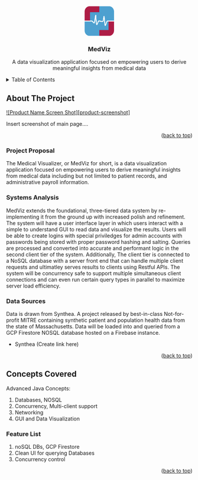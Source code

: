 <!-- Back to top Link -->
<a name="readme-top"></a>

<!-- PROJECT LOGO -->
<br />
<div align="center">
  <a href="https://github.com/Fayed-Gaya/MedViz">
    <img src="images/logo.png" alt="Logo" width="80" height="80">
  </a>

<h3 align="center">MedViz</h3>

  <p align="center">
    A data visualization application focused on empowering users to derive meaningful insights from medical data
  </p>
</div>



<!-- TABLE OF CONTENTS -->
<details>
  <summary>Table of Contents</summary>
  <ol>
    <li>
      <a href="#about-the-project">About The Project</a>
      <ul>
        <li><a href="#project-proposal">Project Proposal</a></li>
        <li><a href="#systems-analysis">Systems Analysis</a></li>
        <li><a href="#data-sources">Data Sources</a></li>
      </ul>
    </li>
    <li>
      <a href="#concepts-covered">Concepts Covered</a></li>
    <li><a href="#feature-list">Feature List</a></li>
  </ol>
</details>



<!-- ABOUT THE PROJECT -->
## About The Project

[![Product Name Screen Shot][product-screenshot]](https://example.com)

Insert screenshot of main page....

<p align="right">(<a href="#readme-top">back to top</a>)</p>



### Project Proposal
The Medical Visualizer, or MedViz for short, is a data visualization application focused on empowering users to derive meaningful insights from medical data including but not limited to patient records, and administrative payroll information.

### Systems Analysis
MedViz extends the foundational, three-tiered data system by re-implementing it from the ground up with increased polish and refinement. The system will have a user interface layer in which users interact with a simple to understand GUI to read data and visualize the results. Users will be able to create logins with special priviledges for admin accounts with passwords being stored with proper password hashing and salting. Queries are processed and converted into accurate and performant logic in the second client tier of the system. Additionally, The client tier is connected to a NoSQL database with a server front end that can handle multiple client requests and ultimatley serves results to clients using Restful APIs. The system will be concurrency safe to support multiple simultaneous client connections and can even run certain query types in  parallel to maximize server load efficiency.

### Data Sources
Data is drawn from Synthea. A project released by best-in-class Not-for-profit MITRE containing synthetic patient and population health data from the state of Massachusetts. Data will be loaded into and queried from a GCP Firestore NOSQL database hosted on a Firebase instance.
- Synthea (Create link here)


<p align="right">(<a href="#readme-top">back to top</a>)</p>



<!-- Concepts Covered -->
## Concepts Covered

Advanced Java Concepts:
1. Databases, NOSQL
2. Concurrency, Multi-client support
3. Networking
4. GUI and Data Visualization

<!-- Feature List -->
### Feature List

1. noSQL DBs, GCP Firestore
2. Clean UI for querying Databases
3. Concurrency control

<p align="right">(<a href="#readme-top">back to top</a>)</p>
